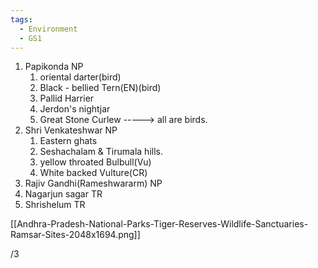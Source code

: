 ```yaml
---
tags:
  - Environment
  - GS1
---
```

1. Papikonda NP
	1. oriental darter(bird)
	2. Black - bellied Tern(EN)(bird)
	3. Pallid Harrier
	4. Jerdon's nightjar
	5. Great Stone Curlew -----> all are birds.
2. Shri Venkateshwar NP
	1. Eastern ghats
	2. Seshachalam &  Tirumala hills.
	3. yellow throated Bulbull(Vu)
	4. White backed Vulture(CR)
3. Rajiv Gandhi(Rameshwararm) NP
4. Nagarjun sagar TR
5. Shrishelum TR

[[Andhra-Pradesh-National-Parks-Tiger-Reserves-Wildlife-Sanctuaries-Ramsar-Sites-2048x1694.png]]

/3
